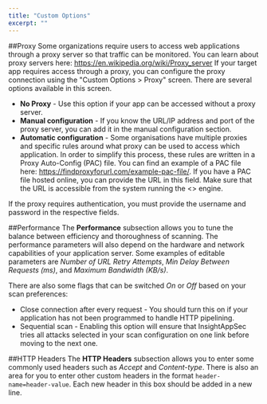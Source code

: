 ```yaml
---
title: "Custom Options"
excerpt: ""
---
```

##Proxy
Some organizations require users to access web applications through a proxy server so that traffic can be monitored. You can learn about proxy servers here: https://en.wikipedia.org/wiki/Proxy_server
If your target app requires access through a proxy, you can configure the proxy connection using the "Custom Options > Proxy" screen. There are several options available in this screen.

* **No Proxy** - Use this option if your app can be accessed without a proxy server.
* **Manual configuration** - If you know the URL/IP address and port of the proxy server, you can add it in the manual configuration section.
* **Automatic configuration** - Some organisations have multiple proxies and specific rules around what proxy can be used to access which application. In order to simplify this process, these rules are written in a Proxy Auto-Config (PAC) file. You can find an example of a PAC file here: https://findproxyforurl.com/example-pac-file/.
If you have a PAC file hosted online, you can provide the URL in this field. Make sure that the URL is accessible from the system running the <<product>> engine.

If the proxy requires authentication, you must provide the username and password in the respective fields. 

##Performance
The **Performance** subsection allows you to tune the balance between efficiency and thoroughness of scanning. The performance parameters will also depend on the hardware and network capabilities of your application server. Some examples of editable parameters are *Number of URL Retry Attempts*, *Min Delay Between Requests (ms)*, and *Maximum Bandwidth (KB/s)*. 

There are also some flags that can be switched *On* or *Off* based on your scan preferences:
* Close connection after every request - You should turn this on if your application has not been programmed to handle HTTP pipelining.
* Sequential scan - Enabling this option will ensure that InsightAppSec tries all attacks selected in your scan configuration on one link before moving to the next one.

##HTTP Headers
The **HTTP Headers** subsection allows you to enter some commonly used headers such as *Accept* and *Content-type*. There is also an area for you to enter other custom headers in the format `header-name=header-value`. Each new header in this box should be added in a new line.